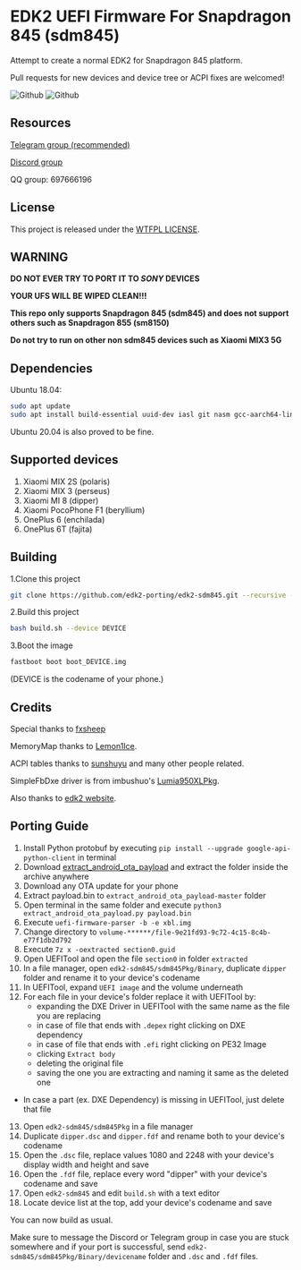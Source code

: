 # EDK2 UEFI Firmware For Snapdragon 845 (sdm845)

Attempt to create a normal EDK2 for Snapdragon 845 platform.

Pull requests for new devices and device tree or ACPI fixes are welcomed!

![Github](https://img.shields.io/github/downloads/edk2-porting/edk2-sdm845/total)
![Github](https://img.shields.io/github/v/release/edk2-porting/edk2-sdm845?include_prereleases)

## Resources

[Telegram group (recommended)](https://t.me/joinchat/MNjTmBqHIokjweeN0SpoyA)

[Discord group](https://discord.gg/XXBWfag)

QQ group: 697666196

## License
This project is released under the [WTFPL LICENSE](http://www.wtfpl.net/ "WTFPL LICENSE").

## WARNING

**DO NOT EVER TRY TO PORT IT TO *SONY* DEVICES**

**YOUR UFS WILL BE WIPED CLEAN!!!**


**This repo only supports Snapdragon 845 (sdm845) and does not support others such as Snapdragon 855 (sm8150)**

**Do not try to run on other non sdm845 devices such as Xiaomi MIX3 5G**

## Dependencies

Ubuntu 18.04:

```bash
sudo apt update
sudo apt install build-essential uuid-dev iasl git nasm gcc-aarch64-linux-gnu abootimg python3-distutils python3-pil python3-git
```
Ubuntu 20.04 is also proved to be fine.

## Supported devices

1. Xiaomi MIX 2S       (polaris)
2. Xiaomi MIX 3        (perseus)
3. Xiaomi MI 8         (dipper)
4. Xiaomi PocoPhone F1 (beryllium)
5. OnePlus 6           (enchilada)
6. OnePlus 6T          (fajita)

## Building

1.Clone this project

```bash
git clone https://github.com/edk2-porting/edk2-sdm845.git --recursive --depth=1
```

2.Build this project

```bash
bash build.sh --device DEVICE
```

3.Boot the image

```bash
fastboot boot boot_DEVICE.img
```

(DEVICE is the codename of your phone.)

## Credits

Special thanks to [fxsheep](https://github.com/fxsheep)

MemoryMap thanks to [Lemon1Ice](https://github.com/Lemon1Ice).

ACPI tables thanks to [sunshuyu](https://github.com/sunshuyu) and many other people related.

SimpleFbDxe driver is from imbushuo's [Lumia950XLPkg](https://github.com/WOA-Project/Lumia950XLPkg).

Also thanks to [edk2 website](https://github.com/tianocore/tianocore.github.io/wiki/Using-EDK-II-with-Native-GCC#Install_required_software_from_apt).

## Porting Guide
 
 1. Install Python protobuf by executing `pip install --upgrade google-api-python-client` in terminal
 2. Download [extract_android_ota_payload](https://github.com/cyxx/extract_android_ota_payload/archive/master.zip) and extract the folder inside the archive anywhere
 3. Download any OTA update for your phone
 4. Extract payload.bin to `extract_android_ota_payload-master` folder
 5. Open terminal in the same folder and execute `python3 extract_android_ota_payload.py payload.bin`
 6. Execute `uefi-firmware-parser -b -e xbl.img`
 7. Change directory to `volume-******/file-9e21fd93-9c72-4c15-8c4b-e77f1db2d792`
 8. Execute `7z x -oextracted section0.guid`
 9. Open UEFITool and open the file `section0` in folder `extracted`
 10. In a file manager, open `edk2-sdm845/sdm845Pkg/Binary`, duplicate `dipper` folder and rename it to your device's codename
 11. In UEFITool, expand `UEFI image` and the volume underneath
 12. For each file in your device's folder replace it with UEFITool by:
	 - expanding the DXE Driver in UEFITool with the same name as the file you are replacing
	 - in case of file that ends with `.depex` right clicking on DXE dependency
	 - in case of file that ends with `.efi` right clicking on PE32 Image
	 - clicking `Extract body`
	 - deleting the original file
	 - saving the one you are extracting and naming it same as the deleted one
- In case a part (ex. DXE Dependency) is missing in UEFITool, just delete that file
 13. Open `edk2-sdm845/sdm845Pkg` in a file manager
 14. Duplicate `dipper.dsc` and `dipper.fdf` and rename both to your device's codename
 15. Open the `.dsc` file, replace values 1080 and 2248 with your device's display width and height and save
 16. Open the `.fdf` file, replace every word "dipper" with your device's codename and save
 17. Open `edk2-sdm845` and edit `build.sh` with a text editor
 18. Locate device list at the top, add your device's codename and save

 You can now build as usual.
 
 Make sure to message the Discord or Telegram group in case you are stuck somewhere and if your port is successful, send `edk2-sdm845/sdm845Pkg/Binary/devicename` folder and `.dsc` and `.fdf` files.
